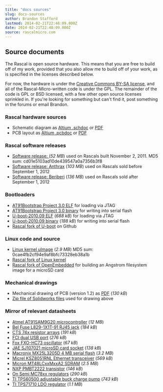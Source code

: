 ```yaml
---
title: "docs sources"
slug: docs-sources
author: Brandon Stafford
lastmod: 2014-02-21T22:48:09.000Z
date: 2014-02-21T22:48:09.000Z
source: rascalmicro.com
---
```

## Source documents ##

The Rascal is open source hardware. This means that you are free to build off of my work, provided that you also allow me to build off of your work, as is specified in the licenses described below.

For now, the hardware is under the [Creative Commons BY-SA license][1], and all of the Rascal-Micro-written code is under the GPL. The remainder of the code is GPL or BSD licensed, with a few other open source licenses sprinkled in. If you're looking for something but can't find it, post something in the forums or email Brandon.

### Rascal hardware sources ###
 * Schematic diagram as [Altium .schdoc][2] or [PDF][3]
 * PCB layout as [Altium .pcbdoc][4] or [PDF][5]

### Rascal software releases ###
 * [Software release: <unnamed beta>][15] (*52 MB*) used on Rascals built November 2, 2011. MD5 sum: cd01e5103ad10de439547a0a7356b3f8
 * [Software release: Anthrax][42] (*103 MB*) used on Rascals sold before September 1, 2012
 * [Software release: Beriberi][43] (*136 MB*) used on Rascals sold after September 1, 2012

### Bootloaders ###
 * [AT91Bootstrap Project 3.0 ELF][8] for loading via JTAG
 * [AT91Bootstrap Project 3.0 binary][9] for writing into serial flash
 * [U-boot-2010.09 ELF][10] (*688 kB*) for loading via JTAG
 * [U-boot-2010.09 binary][11] (*188 kB*) for writing into serial flash
 * [Rascal fork of U-boot][12] on Github

### Linux code and source ###
 * [Linux kernel uImage][13] (*2.9 MB*) MD5 sum: 0cae4fb2cf94e9af8bfc73328eb38a1b
 * [Rascal fork of Linux kernel][14]
 * [Rascal fork of OpenEmbedded][16] for building an Angstrom filesystem image for a microSD card
 
### Mechanical drawings ###
 * Mechanical drawing of PCB (version 1.2) as [PDF][17] (*130 kB*)
 * [Zip file of Solidworks files][18] used for drawing above

### Mirror of relevant datasheets ###
 * [Atmel AT91SAM9G20 microcontroller][30] (*12 MB*)
 * [Bel Fuse L829-1X1T-91 RJ45 jack][31] (*184 kB*)
 * [CTS 74x resistor arrays][32] (*191 kB*)
 * [FCI dual USB port][29] (*276 kB*)
 * [Fox FXO-HC73 oscillator][34] (*67 kB*)
 * [JAE SJ107021 microSD card socket][33] (*138 kB*)
 * [Macronix MX25L3205D 4 MB serial flash][35] (*3.2 MB*)
 * [Micrel KSZ8051RNL Ethernet transceiver][36] (*569 kB*)
 * [Micron MT48LCxxMxxA2 SDRAM][37] (*2.5 MB*)
 * [NXP PMBT2222 transistor][38] (*146 kB*)
 * [On Semi MC78xx regulators][39] (*290 kB*)
 * [TI TPS60500 adjustable buck charge pump][40] (*743 kB*)
 * [TI TPS71710 LDO regulator][41] (*1.1 MB*)

[1]: http://creativecommons.org/licenses/by-sa/3.0/us/
[2]: /files/rascal-1.2.schdoc
[3]: /files/rascal-1.2-schematic.pdf
[4]: /files/rascal-1.2.pcbdoc
[5]: /files/rascal-1.2-pcb.pdf
[6]: /files/rascal-0.4-gerbers.zip
[7]: /files/rascal-0.4-bom.xlsx
[8]: /files/boot-rascal-serialflash2sdram.elf
[9]: /files/boot-rascal-serialflash2sdram.bin
[10]: /files/u-boot.elf
[11]: /files/u-boot.bin
[12]: https://github.com/rascalmicro/u-boot-rascal
[13]: /files/linux-2.6.36-rascal-2011-11-02.bin
[14]: https://github.com/rascalmicro/linux-2.6
[15]: /files/rascal-filesystem-2011-11-02.tar.gz
[16]: https://github.com/rascalmicro/openembedded-rascal
[17]: /files/rascal-mechanical-drawing-2012-05-30.pdf
[18]: /files/rascal-mechanical-cad-2012-05-30.zip
[29]: /files/datasheets/FCI%20dual%20USB%20port.pdf
[30]: /files/datasheets/Atmel%20AT91SAM9G20%20microcontroller.pdf
[31]: /files/datasheets/Bel%20Fuse%20L829-1X1T-91%20RJ45%20jack.pdf
[32]: /files/datasheets/CTS%2074x%20resistor%20arrays.pdf
[33]: /files/datasheets/JAE%20SJ107021%20microSD%20card%20socket.pdf
[34]: /files/datasheets/Fox%20FXO-HC73%20oscillator.pdf
[35]: /files/datasheets/Macronix%20MX25L3205D%204%20MB%20serial%20flash.pdf
[36]: /files/datasheets/Micrel%20KSZ8051RNL%20Ethernet%20transceiver.pdf
[37]: /files/datasheets/Micron%20MT48LCxxMxxA2%20SDRAM.pdf
[38]: /files/datasheets/NXP%20PMBT2222%20transistor.pdf
[39]: /files/datasheets/On%20Semi%20MC78xx%20regulators.pdf
[40]: /files/datasheets/TI%20TPS60500%20adjustable%20buck%20charge%20pump.pdf
[41]: /files/datasheets/TI%20TPS71710%20LDO%20regulator.pdf
[42]: /docs/release-anthrax.html
[43]: /docs/release-beriberi.html



